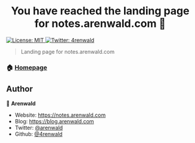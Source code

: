 <h1 align="center">You have reached the landing page for notes.arenwald.com 👋</h1>
<p>
  <a href="#" target="_blank">
    <img alt="License: MIT" src="https://img.shields.io/badge/License-MIT-yellow.svg" />
  </a>
  <a href="https://twitter.com/4renwald" target="_blank">
    <img alt="Twitter: 4renwald" src="https://img.shields.io/twitter/follow/4renwald?style=social" />
  </a>
</p>

> Landing page for notes.arenwald.com

### 🏠 [Homepage](https://notes.arenwald.com)

## Author

👤 **Arenwald**

* Website: https://notes.arenwald.com
* Blog: https://blog.arenwald.com
* Twitter: [@arenwald](https://twitter.com/4renwald)
* Github: [@4renwald](https://github.com/4renwald)

